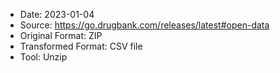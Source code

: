 - Date: 2023-01-04
- Source: https://go.drugbank.com/releases/latest#open-data
- Original Format: ZIP
- Transformed Format: CSV file
- Tool: Unzip